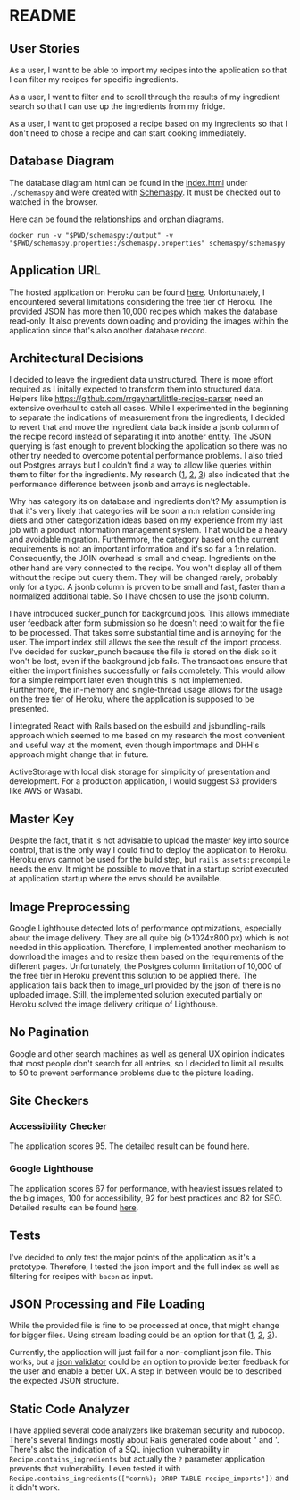 # README

## User Stories

As a user, I want to be able to import my recipes into the application so that I can filter my recipes for specific ingredients.

As a user, I want to filter and to scroll through the results of my ingredient search so that I can use up the ingredients from my fridge.

As a user, I want to get proposed a recipe based on my ingredients so that I don't need to chose a recipe and can start cooking immediately.

## Database Diagram

The database diagram html can be found in the [index.html](https://github.com/philippneugebauer/recipes/blob/master/schemaspy/index.html) under `./schemaspy` and were created with [Schemaspy](https://schemaspy.org/). It must be checked out to watched in the browser.

Here can be found the [relationships](https://github.com/philippneugebauer/recipes/blob/master/schemaspy/diagrams/summary/relationships.real.large.png) and [orphan](https://github.com/philippneugebauer/recipes/tree/master/schemaspy/diagrams/orphans) diagrams.

```
docker run -v "$PWD/schemaspy:/output" -v "$PWD/schemaspy.properties:/schemaspy.properties" schemaspy/schemaspy
```

## Application URL

The hosted application on Heroku can be found [here](https://stormy-citadel-28410.herokuapp.com/). Unfortunately, I encountered several limitations considering the free tier of Heroku. The provided JSON has more then 10,000 recipes which makes the database read-only. It also prevents downloading and providing the images within the application since that's also another database record.

## Architectural Decisions

I decided to leave the ingredient data unstructured. There is more effort required as I initally expected to transform them into structured data. Helpers like https://github.com/rrgayhart/little-recipe-parser need an extensive overhaul to catch all cases.
While I experimented in the beginning to separate the indications of measurement from the ingredients, I decided to revert that and move the ingredient data back inside a jsonb column of the recipe record instead of separating it into another entity. The JSON querying is fast enough to prevent blocking the application so there was no other try needed to overcome potential performance problems. I also tried out Postgres arrays but I couldn't find a way to allow like queries within them to filter for the ingredients. My research ([1](http://www.databasesoup.com/2015/01/tag-all-things-part-2.html), [2](https://www.netguru.com/blog/postgres-arrays-vs-json-datatypes-in-rails-5), [3](http://www.binarywebpark.com/query-json-data-rails-postgresql/)) also indicated that the performance difference between jsonb and arrays is neglectable.

Why has category its on database and ingredients don't? My assumption is that it's very likely that categories will be soon a n:n relation considering diets and other categorization ideas based on my experience from my last job with a product information management system. That would be a heavy and avoidable migration. Furthermore, the category based on the current requirements is not an important information and it's so far a 1:n relation. Consequently, the JOIN overhead is small and cheap. Ingredients on the other hand are very connected to the recipe. You won't display all of them without the recipe but query them. They will be changed rarely, probably only for a typo. A jsonb column is proven to be small and fast, faster than a normalized additional table. So I have chosen to use the jsonb column.

I have introduced sucker_punch for background jobs. This allows immediate user feedback after form submission so he doesn't need to wait for the file to be processed. That takes some substantial time and is annoying for the user. The import index still allows the see the result of the import process. I've decided for sucker_punch because the file is stored on the disk so it won't be lost, even if the background job fails. The transactions ensure that either the import finishes successfully or fails completely. This would allow for a simple reimport later even though this is not implemented. Furthermore, the in-memory and single-thread usage allows for the usage on the free tier of Heroku, where the application is supposed to be presented.

I integrated React with Rails based on the esbuild and jsbundling-rails approach which seemed to me based on my research the most convenient and useful way at the moment, even though importmaps and DHH's approach might change that in future.

ActiveStorage with local disk storage for simplicity of presentation and development. For a production application, I would suggest S3 providers like AWS or Wasabi.

## Master Key

Despite the fact, that it is not advisable to upload the master key into source control, that is the only way I could find to deploy the application to Heroku. Heroku envs cannot be used for the build step, but `rails assets:precompile` needs the env. It might be possible to move that in a startup script executed at application startup where the envs should be available.

## Image Preprocessing

Google Lighthouse detected lots of performance optimizations, especially about the image delivery. They are all quite big (>1024x800 px) which is not needed in this application. Therefore, I implemented another mechanism to download the images and to resize them based on the requirements of the different pages. Unfortunately, the Postgres column limitation of 10,000 of the free tier in Heroku prevent this solution to be applied there. The application fails back then to image_url provided by the json of there is no uploaded image. Still, the implemented solution executed partially on Heroku solved the image delivery critique of Lighthouse.

## No Pagination

Google and other search machines as well as general UX opinion indicates that most people don't search for all entries, so I decided to limit all results to 50 to prevent performance problems due to the picture loading.

## Site Checkers

### Accessibility Checker

The application scores 95. The detailed result can be found [here](https://www.accessibilitychecker.org/audit/?website=https%3A%2F%2Fstormy-citadel-28410.herokuapp.com&flag=ge).

### Google Lighthouse

The application scores 67 for performance, with heaviest issues related to the big images, 100 for accessibility, 92 for best practices and 82 for SEO. Detailed results can be found [here](https://github.com/philippneugebauer/recipes/blob/master/docs/lighthouse.pdf).

## Tests

I've decided to only test the major points of the application as it's a prototype. Therefore, I tested the json import and the full index as well as filtering for recipes with `bacon` as input.

## JSON Processing and File Loading

While the provided file is fine to be processed at once, that might change for bigger files. Using stream loading could be an option for that ([1](https://thoughtbot.com/blog/io-in-ruby), [2](https://www.thegnar.com/blog/ruby-io-buffer), [3](https://iostreams.rocketjob.io/tutorial)).

Currently, the application will just fail for a non-compliant json file. This works, but a [json validator](https://github.com/voxpupuli/json-schema) could be an option to provide better feedback for the user and enable a better UX. A step in between would be to described the expected JSON structure.

## Static Code Analyzer

I have applied several code analyzers like brakeman security and rubocop. There's several findings mostly about Rails generated code about " and '. There's also the indication of a SQL injection vulnerability in `Recipe.contains_ingredients` but actually the `?` parameter application prevents that vulnerability. I even tested it with `Recipe.contains_ingredients(["corn%); DROP TABLE recipe_imports"])` and it didn't work.
